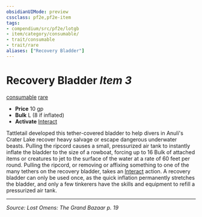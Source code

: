 ```yaml
---
obsidianUIMode: preview
cssclass: pf2e,pf2e-item
tags:
- compendium/src/pf2e/lotgb
- item/category/consumable/
- trait/consumable
- trait/rare
aliases: ["Recovery Bladder"]
---
```

# Recovery Bladder *Item 3*  
[consumable](consumable.md "Consumable Item Trait")  [rare](rare.md "Rare Rarity Trait")  

- **Price** 10 gp
- **Bulk** L (8 if inflated)
- **Activate** [Interact](interact.md)

Tattletail developed this tether-covered bladder to help divers in Anuli's Crater Lake recover heavy salvage or escape dangerous underwater beasts. Pulling the ripcord causes a small, pressurized air tank to instantly inflate the bladder to the size of a rowboat, forcing up to 16 Bulk of attached items or creatures to jet to the surface of the water at a rate of 60 feet per round. Pulling the ripcord, or removing or affixing something to one of the many tethers on the recovery bladder, takes an [Interact](interact.md) action. A recovery bladder can only be used once, as the quick inflation permanently stretches the bladder, and only a few tinkerers have the skills and equipment to refill a pressurized air tank.


---
*Source: Lost Omens: The Grand Bazaar p. 19*